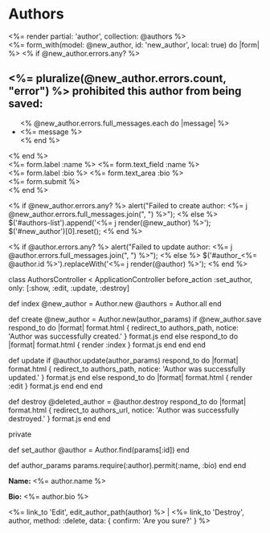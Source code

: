 <h1>Authors</h1>

<div id="authors-list">
  <%= render partial: 'author', collection: @authors %>
</div>
<%= form_with(model: @new_author, id: 'new_author', local: true) do |form| %>
  <% if @new_author.errors.any? %>
    <div id="error_explanation">
      <h2><%= pluralize(@new_author.errors.count, "error") %> prohibited this author from being saved:</h2>
      <ul>
        <% @new_author.errors.full_messages.each do |message| %>
          <li><%= message %></li>
        <% end %>
      </ul>
    </div>
  <% end %>

  <div class="field">
    <%= form.label :name %>
    <%= form.text_field :name %>
  </div>

  <div class="field">
    <%= form.label :bio %>
    <%= form.text_area :bio %>
  </div>

  <div class="actions">
    <%= form.submit %>
  </div>
<% end %>

<script>
  $(document).ready(function() {
    $('#new_author').on('submit', function(event) {
      event.preventDefault();

      $.ajax({
        url: $(this).attr('action'),
        type: 'POST',
        data: $(this).serialize(),
        dataType: 'script',
        success: function(response) {
          // handle successful response
        },
        error: function(xhr, status, error) {
          // handle error response
        }
      });
    });
  });
</script>


<% if @new_author.errors.any? %>
  alert("Failed to create author: <%= j @new_author.errors.full_messages.join(", ") %>");
<% else %>
  $('#authors-list').append('<%= j render(@new_author) %>');
  $('#new_author')[0].reset();
<% end %>

<% if @author.errors.any? %>
  alert("Failed to update author: <%= j @author.errors.full_messages.join(", ") %>");
<% else %>
  $('#author_<%= @author.id %>').replaceWith('<%= j render(@author) %>');
<% end %>





class AuthorsController < ApplicationController
  before_action :set_author, only: [:show, :edit, :update, :destroy]

  def index
    @new_author = Author.new
    @authors = Author.all
  end

  def create
    @new_author = Author.new(author_params)
    if @new_author.save
      respond_to do |format|
        format.html { redirect_to authors_path, notice: 'Author was successfully created.' }
        format.js
      end
    else
      respond_to do |format|
        format.html { render :index }
        format.js
      end
    end
  end

  def update
    if @author.update(author_params)
      respond_to do |format|
        format.html { redirect_to authors_path, notice: 'Author was successfully updated.' }
        format.js
      end
    else
      respond_to do |format|
        format.html { render :edit }
        format.js
      end
    end
  end

  def destroy
    @deleted_author = @author.destroy
    respond_to do |format|
      format.html { redirect_to authors_url, notice: 'Author was successfully destroyed.' }
      format.js
    end
  end

  private

  def set_author
    @author = Author.find(params[:id])
  end

  def author_params
    params.require(:author).permit(:name, :bio)
  end
end
<div id="author_<%= author.id %>">
  <p>
    <strong>Name:</strong>
    <%= author.name %>
  </p>
  <p>
    <strong>Bio:</strong>
    <%= author.bio %>
  </p>

  <%= link_to 'Edit', edit_author_path(author) %> |
  <%= link_to 'Destroy', author, method: :delete, data: { confirm: 'Are you sure?' } %>
</div>











